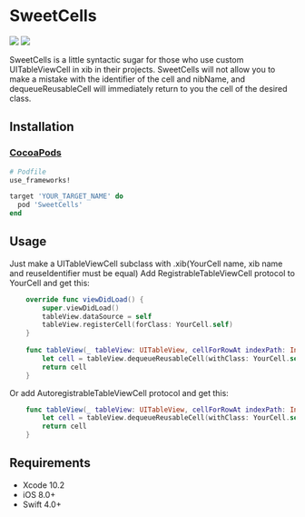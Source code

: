 # SweetCells
<p>
<img src="https://img.shields.io/cocoapods/v/SweetCells.svg?style=flat"></a>
<a href="https://github.com/null-z/SweetCells/blob/master/LICENSE"><img src="https://img.shields.io/cocoapods/l/SweetCells.svg?style=flat"></a>
</p>

SweetCells is a little syntactic sugar for those who use custom UITableViewCell in xib in their projects. SweetCells will not allow you to make a mistake with the identifier of the cell and nibName, and dequeueReusableCell will immediately return to you the cell of the desired class.

## Installation

### [CocoaPods](https://guides.cocoapods.org/using/using-cocoapods.html)

```ruby
# Podfile
use_frameworks!

target 'YOUR_TARGET_NAME' do
  pod 'SweetCells'
end
```

## Usage

Just make a UITableViewCell subclass with .xib(YourCell name, xib name and reuseIdentifier must be equal)
Add RegistrableTableViewCell protocol to YourCell and get this:
```swift
    override func viewDidLoad() {
        super.viewDidLoad()
        tableView.dataSource = self
        tableView.registerCell(forClass: YourCell.self)
    }
    
    func tableView(_ tableView: UITableView, cellForRowAt indexPath: IndexPath) -> UITableViewCell {
        let cell = tableView.dequeueReusableCell(withClass: YourCell.self, forIndexPath: indexPath)
        return cell
    }
```

Or add AutoregistrableTableViewCell protocol and get this:
```swift
    func tableView(_ tableView: UITableView, cellForRowAt indexPath: IndexPath) -> UITableViewCell {
        let cell = tableView.dequeueReusableCell(withClass: YourCell.self, forIndexPath: indexPath)
        return cell
    }
```

## Requirements

* Xcode 10.2
* iOS 8.0+
* Swift 4.0+
